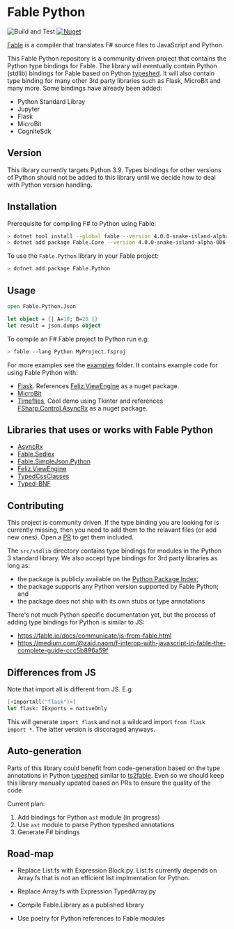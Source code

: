 # Fable Python

![Build and Test](https://github.com/dbrattli/Fable.Python/workflows/Build%20and%20Test/badge.svg)
[![Nuget](https://img.shields.io/nuget/vpre/Fable.Python)](https://www.nuget.org/packages/Fable.Python/)

[Fable](https://github.com/fable-compiler/Fable/tree/beyond) is a compiler that
translates F# source files to JavaScript and Python.

This Fable Python repository is a community driven project that contains the Python type bindings for Fable. The
library will eventually contain Python (stdlib) bindings for Fable based on Python
[typeshed](https://github.com/python/typeshed). It will also contain type binding for many other 3rd party libraries
such as Flask, MicroBit and many more. Some bindings have already been added:

- Python Standard Libray
- Jupyter
- Flask
- MicroBit
- CogniteSdk

## Version

This library currently targets Python 3.9. Types bindings for other versions of Python should not be added to this
library until we decide how to deal with Python version handling.

## Installation

Prerequisite for compiling F# to Python using Fable:

```sh
> dotnet tool install --global fable --version 4.0.0-snake-island-alpha-006
> dotnet add package Fable.Core --version 4.0.0-snake-island-alpha-006
```

To use the `Fable.Python` library in your Fable project:

```sh
> dotnet add package Fable.Python
```

## Usage

```fs
open Fable.Python.Json

let object = {| A=10; B=20 |}
let result = json.dumps object
```

To compile an F# Fable project to Python run e.g:

```sh
> fable --lang Python MyProject.fsproj
```

For more examples see the
[examples](https://github.com/dbrattli/Fable.Python/tree/main/examples) folder.
It contains example code for using Fable Python with:

- [Flask](https://github.com/dbrattli/Fable.Python/tree/main/examples/flask).
  References [Feliz.ViewEngine](https://github.com/dbrattli/Feliz.ViewEngine)
  as a nuget package.
- [MicroBit](https://github.com/dbrattli/Fable.Python/tree/main/examples/microbit)
- [Timeflies](https://github.com/dbrattli/Fable.Python/tree/main/examples/timeflies),
  Cool demo using Tkinter and references
  [FSharp.Control.AsyncRx](https://github.com/dbrattli/AsyncRx) as a nuget
  package.

## Libraries that uses or works with Fable Python

- [AsyncRx](https://github.com/dbrattli/AsyncRx)
- [Fable.Sedlex](https://github.com/thautwarm/Fable.Sedlex)
- [Fable.SimpleJson.Python](https://github.com/Zaid-Ajaj/Fable.SimpleJson.Python)
- [Feliz.ViewEngine](https://github.com/dbrattli/Feliz.ViewEngine)
- [TypedCssClasses](https://github.com/zanaptak/TypedCssClasses)
- [Typed-BNF](https://github.com/thautwarm/Typed-BNF#readme)

## Contributing

This project is community driven. If the type binding you are looking for is currently missing, then
you need to add them to the relavant files (or add new ones). Open a [PR](https://github.com/dbrattli/Fable.Python/pull/3/files) to
get them included.

The `src/stdlib` directory contains type bindings for modules in the Python 3 standard library. We also accept type
bindings for 3rd party libraries as long as:

- the package is publicly available on the [Python Package Index](https://pypi.org/);
- the package supports any Python version supported by Fable Python; and
- the package does not ship with its own stubs or type annotations

There's not much Python specific documentation yet, but the process of adding type bindings for Python is similar to JS:

- https://fable.io/docs/communicate/js-from-fable.html
- https://medium.com/@zaid.naom/f-interop-with-javascript-in-fable-the-complete-guide-ccc5b896a59f


## Differences from JS

Note that import all is different from JS. E.g:

```fs
[<ImportAll("flask")>]
let flask: IExports = nativeOnly
```

This will generate `import flask` and not a wildcard import `from flask import
*`. The latter version is discoraged anyways.

## Auto-generation

Parts of this library could benefit from code-generation based on the type
annotations in Python [typeshed](https://github.com/python/typeshed) similar to
[ts2fable](https://github.com/fable-compiler/ts2fable). Even so we should keep
this library manually updated based on PRs to ensure the quality of the code.

Current plan:

1. Add bindings for Python `ast` module (in progress)
2. Use `ast` module to parse Python typeshed annotations
3. Generate F# bindings

## Road-map

- Replace List.fs with Expression Block.py. List.fs currently depends on
  Array.fs that is not an efficient list implmentation for Python.

- Replace Array.fs with Expression TypedArray.py

- Compile Fable.Library as a published library

- Use poetry for Python references to Fable modules
